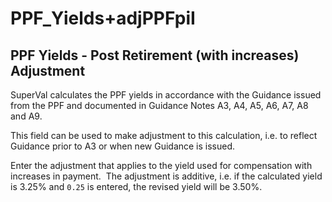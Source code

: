 # PPF_Yields+adjPPFpiI

## PPF Yields - Post Retirement (with increases) Adjustment

SuperVal calculates the PPF yields in accordance with the Guidance issued from the PPF and documented in Guidance Notes A3, A4, A5, A6, A7, A8 and A9.

This field can be used to make adjustment to this calculation, i.e. to reflect Guidance prior to A3 or when new Guidance is issued. 

Enter the adjustment that applies to the yield used for compensation
with increases in payment.  The adjustment is additive, i.e. if the calculated yield is 3.25% and `0.25` is entered, the revised yield will be 3.50%.
